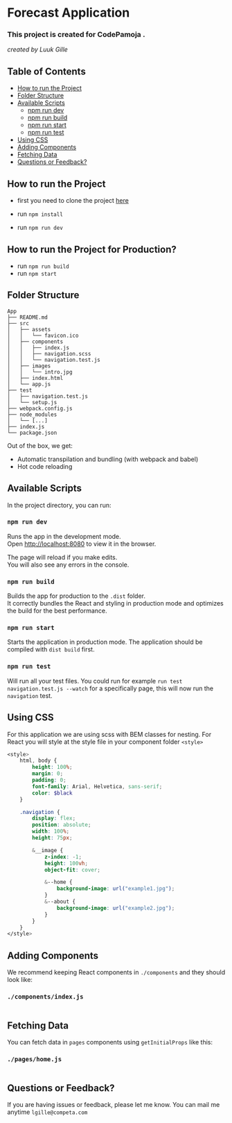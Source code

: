# Forecast Application

### This project is created for CodePamoja .
*created by Luuk Gille*

## Table of Contents


- [How to run the Project](#how-to-run-the-project)
- [Folder Structure](#folder-structure)
- [Available Scripts](#available-scripts)
  - [npm run dev](#npm-run-dev)
  - [npm run build](#npm-run-build)
  - [npm run start](#npm-run-start)
  - [npm run test](#npm-run-test)
- [Using CSS](#using-css)
- [Adding Components](#adding-components)
- [Fetching Data](#fetching-data)
- [Questions or Feedback?](#questions-or-feedback)

## How to run the Project

- first you need to clone the project [here](https://github.com/LuukGille/forecast)

- run `npm install` 

- run `npm run dev`

## How to run the Project for Production?

- run `npm run build`
- run `npm start`

## Folder Structure

```
App
├── README.md
├── src
│   ├── assets
│   │   └── favicon.ico
│   ├── components
│   │   ├── index.js
│   │   ├── navigation.scss
│   │   └── navigation.test.js
│   ├── images
│   │   └── intro.jpg
│   ├── index.html
│   └── app.js
├── test
│   ├── navigation.test.js
│   └── setup.js
├── webpack.config.js
├── node_modules
│   └── [...]
├── index.js
└── package.json
```

Out of the box, we get:

- Automatic transpilation and bundling (with webpack and babel)
- Hot code reloading


## Available Scripts

In the project directory, you can run:

### `npm run dev`

Runs the app in the development mode.<br>
Open [http://localhost:8080](http://localhost:8080) to view it in the browser.

The page will reload if you make edits.<br>
You will also see any errors in the console.

### `npm run build`

Builds the app for production to the `.dist` folder.<br>
It correctly bundles the React and styling in production mode and optimizes the build for the best performance.

### `npm run start`

Starts the application in production mode.
The application should be compiled with `dist build` first.

### `npm run test`

Will run all your test files.
You could run for example `run test navigation.test.js --watch` for a 
specifically page, this will now run the `navigation` test. 

## Using CSS

For this application we are using scss with BEM classes for nesting. For React you will style at the style file in your component folder `<style>`

```scss
<style>
	html, body {
		height: 100%;
		margin: 0;
		padding: 0;
		font-family: Arial, Helvetica, sans-serif;
		color: $black
	}

	.navigation {
		display: flex;
		position: absolute;
		width: 100%;
		height: 75px;

		&__image {
			z-index: -1;
			height: 100vh;
			object-fit: cover;

			&--home {
				background-image: url("example1.jpg");
			}
			&--about {
				background-image: url("example2.jpg");
			}
		}
	}
</style>
```

## Adding Components

We recommend keeping React components in `./components` and they should look like:

### `./components/index.js`

```jsx

```

## Fetching Data

You can fetch data in `pages` components using `getInitialProps` like this:

### `./pages/home.js`

```jsx

```


## Questions or Feedback?

If you are having issues or feedback, please let me know. 
You can mail me anytime `lgille@competa.com`